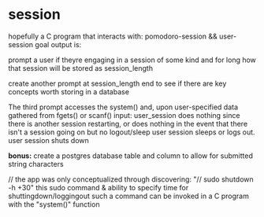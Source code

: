 # session
hopefully a C program that interacts with:  pomodoro-session &amp;&amp; user-session 
goal output is:

prompt a user if theyre engaging in a session of some kind and for long how that session will be stored as session_length

create another prompt at session_length end to see if there are key concepts worth storing in a database

The third prompt accesses the system() and, upon user-specified data gathered from fgets() or scanf() input:
user_session does nothing since there is another session restarting, or does nothing in the event that there isn't a session going on but no logout/sleep 
user session sleeps or logs out.
user session shuts down

**bonus:**
create a postgres database table and column to allow for submitted string characters



// the app was only conceptualized through discovering: "// sudo shutdown -h +30" this sudo command & ability to specify time for shuttingdown/loggingout
such a command can be invoked in a C program with the "system()" function
